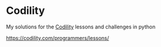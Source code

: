 # Codility
My solutions for the [Codility](https://www.codility.com/) lessons and challenges in python 

https://codility.com/programmers/lessons/
